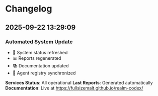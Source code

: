 # Changelog

## 2025-09-22 13:29:09

### Automated System Update

- 🔄 System status refreshed
- 📊 Reports regenerated
- 📚 Documentation updated
- 🤖 Agent registry synchronized

**Services Status**: All operational
**Last Reports**: Generated automatically
**Documentation**: Live at https://fullsizemalt.github.io/realm-codex/

